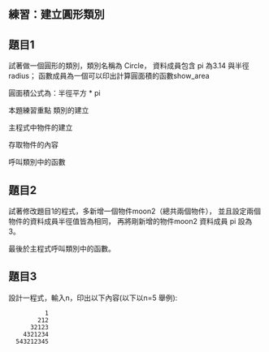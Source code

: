 ## 練習：建立圓形類別

## 題目1
試著做一個圓形的類別，類別名稱為 Circle，
資料成員包含 pi 為3.14 與半徑 radius；
函數成員為一個可以印出計算圓面積的函數show_area

圓面積公式為：半徑平方 * pi

本題練習重點
類別的建立

主程式中物件的建立

存取物件的內容

呼叫類別中的函數

## 題目2
試著修改題目1的程式，多新增一個物件moon2（總共兩個物件），
並且設定兩個物件的資料成員半徑值皆為相同，
再將剛新增的物件moon2 資料成員 pi 設為 3。

最後於主程式呼叫類別中的函數。


## 題目3 
設計一程式，輸入n，印出以下內容(以下以n=5 舉例):

```
          1
        212
      32123
    4321234 
  543212345
```